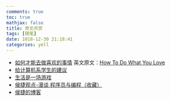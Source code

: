 ```yaml
---
comments: true
toc: true
mathjax: false
title: 奇文共赏
tags: [随笔]
date: 1018-12-30 21:18:41
categories: yell
---
```


- [如何才能去做喜欢的事情](http://static.wanglianghome.org/zh_CN/translation/HowToDoWhatYouLove.html)         英文原文：[How To Do What You Love](http://www.paulgraham.com/love.html) 
- [给计算机系学生的建议](http://tombkeeper.blog.163.com/blog/static/177924244200831112737582)  
- [生活是一场游戏](http://www.k0rz3n.com/2017/02/15/%E7%AC%94%E9%9A%8F%E5%BF%83%E5%8A%A8%EF%BC%8C%E8%90%BD%E7%AC%94%E7%94%9F%E8%8A%B1/#%E5%88%86%E4%BA%AB%E4%B8%80%E7%AF%87%E6%88%91%E5%BE%88%E5%96%9C%E6%AC%A2%E7%9A%84%E6%96%87%E7%AB%A0)  
- [侯捷观点-漫谈 程序员与编程（收藏）](http://baimoz.me/148/) 
- [侯捷的博客](https://web.archive.org/web/20090918145141/http://jjhou.csdn.net) 
